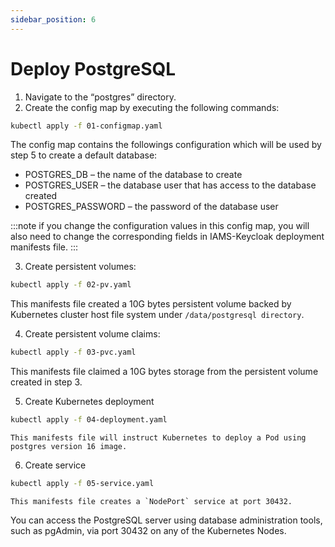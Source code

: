 ```yaml
---
sidebar_position: 6
---
```

# Deploy PostgreSQL

1. Navigate to the “postgres” directory.
2. Create the config map by executing the following commands:

```bash
kubectl apply -f 01-configmap.yaml
```

The config map contains the followings configuration which will be used by step 5 to create a default database:

* POSTGRES_DB – the name of the database to create
* POSTGRES_USER – the database user that has access to the database created
* POSTGRES_PASSWORD – the password of the database user

:::note
if you change the configuration values in this config map, you will also need to change the corresponding fields in IAMS-Keycloak deployment manifests file.
:::

3. Create persistent volumes:

```bash
kubectl apply -f 02-pv.yaml
```

This manifests file created a 10G bytes persistent volume backed by Kubernetes cluster host file system under `/data/postgresql directory`.

4. Create persistent volume claims:

```bash
kubectl apply -f 03-pvc.yaml
```

This manifests file claimed a 10G bytes storage from the persistent volume created in step 3.

5. Create Kubernetes deployment

```bash
kubectl apply -f 04-deployment.yaml
```

```
This manifests file will instruct Kubernetes to deploy a Pod using postgres version 16 image. 
```

6. Create service

```bash
kubectl apply -f 05-service.yaml
```

```
This manifests file creates a `NodePort` service at port 30432. 
```

You can access the PostgreSQL server using database administration tools, such as pgAdmin, via port 30432 on any of the Kubernetes Nodes.